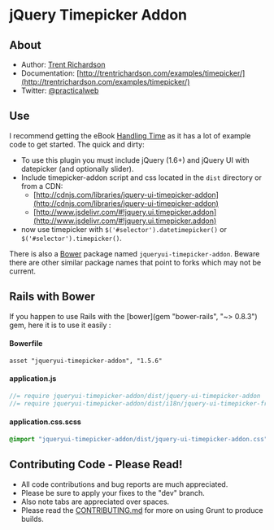 jQuery Timepicker Addon
=======================

About
-----
- Author: [Trent Richardson](http://trentrichardson.com)
- Documentation: [http://trentrichardson.com/examples/timepicker/](http://trentrichardson.com/examples/timepicker/)
- Twitter: [@practicalweb](http://twitter.com/practicalweb)

Use
---
I recommend getting the eBook [Handling Time](https://sellfy.com/p/8gxZ) as it has a lot of example code to get started.  The quick and dirty:

- To use this plugin you must include jQuery (1.6+) and jQuery UI with datepicker (and optionally slider).
- Include timepicker-addon script and css located in the `dist` directory or from a CDN:
  * [http://cdnjs.com/libraries/jquery-ui-timepicker-addon](http://cdnjs.com/libraries/jquery-ui-timepicker-addon)
  * [http://www.jsdelivr.com/#!jquery.ui.timepicker.addon](http://www.jsdelivr.com/#!jquery.ui.timepicker.addon)
- now use timepicker with `$('#selector').datetimepicker()` or `$('#selector').timepicker()`.

There is also a [Bower](http://bower.io/) package named `jqueryui-timepicker-addon`.  Beware there are other similar package names that point to forks which may not be current.

Rails with Bower
-----------------
If you happen to use Rails with the [bower](gem "bower-rails", "~> 0.8.3") gem, here it is to use it easily :
#### Bowerfile 
```asset "jqueryui-timepicker-addon", "1.5.6"```

#### application.js
```javascript
//= require jqueryui-timepicker-addon/dist/jquery-ui-timepicker-addon
//= require jqueryui-timepicker-addon/dist/i18n/jquery-ui-timepicker-fr
```

#### application.css.scss
```scss
@import "jqueryui-timepicker-addon/dist/jquery-ui-timepicker-addon.css";
```

Contributing Code - Please Read!
--------------------------------
- All code contributions and bug reports are much appreciated.
- Please be sure to apply your fixes to the "dev" branch.
- Also note tabs are appreciated over spaces.
- Please read the [CONTRIBUTING.md][contributingmd] for more on using Grunt to produce builds.

[contributingmd]: CONTRIBUTING.md
